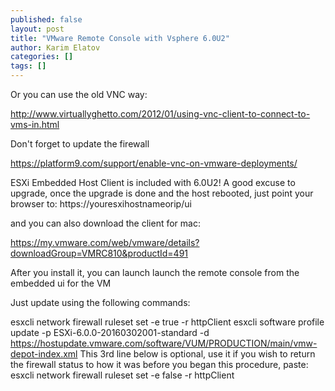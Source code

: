 ```yaml
---
published: false
layout: post
title: "VMware Remote Console with Vsphere 6.0U2"
author: Karim Elatov
categories: []
tags: []
---
```


Or you can use the old VNC way:

http://www.virtuallyghetto.com/2012/01/using-vnc-client-to-connect-to-vms-in.html

Don't forget to update the firewall

https://platform9.com/support/enable-vnc-on-vmware-deployments/

ESXi Embedded Host Client is included with 6.0U2! A good excuse to upgrade, once the upgrade is done and the host rebooted, just point your browser to:
https://youresxihostnameorip/ui

and you can also download the client for mac:

https://my.vmware.com/web/vmware/details?downloadGroup=VMRC810&productId=491

After you install it, you can launch launch the remote console from the embedded ui for the VM

Just update using the following commands:

esxcli network firewall ruleset set -e true -r httpClient
esxcli software profile update -p ESXi-6.0.0-20160302001-standard -d https://hostupdate.vmware.com/software/VUM/PRODUCTION/main/vmw-depot-index.xml
This 3rd line below is optional, use it if you wish to return the firewall status to how it was before you began this procedure, paste:
esxcli network firewall ruleset set -e false -r httpClient
